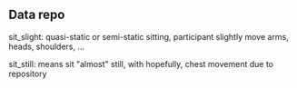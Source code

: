 ## Data repo

sit_slight: quasi-static or semi-static sitting, participant slightly move arms, heads, shoulders, ...

sit_still: means sit "almost" still, with hopefully, chest movement due to repository
